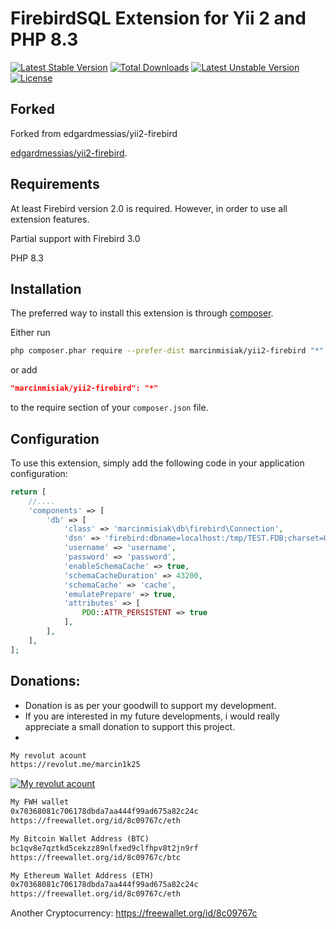 FirebirdSQL Extension for Yii 2 and PHP 8.3
==========================
[![Latest Stable Version](https://poser.pugx.org/marcinmisiak/yii2-firebird/v/stable)](https://packagist.org/packages/marcinmisiak/yii2-firebird)
[![Total Downloads](https://poser.pugx.org/marcinmisiak/yii2-firebird/downloads)](https://packagist.org/packages/marcinmisiak/yii2-firebird)
[![Latest Unstable Version](https://poser.pugx.org/marcinmisiak/yii2-firebird/v/unstable)](https://packagist.org/packages/marcinmisiak/yii2-firebird)
[![License](https://poser.pugx.org/marcinmisiak/yii2-firebird/license)](https://packagist.org/packages/marcinmisiak/yii2-firebird)


Forked
-----------

Forked from edgardmessias/yii2-firebird

[edgardmessias/yii2-firebird](https://github.com/edgardmessias/yii2-firebird).


Requirements
------------

At least Firebird version 2.0 is required. However, in order to use all extension features.

Partial support with Firebird 3.0

PHP 8.3

Installation
------------

The preferred way to install this extension is through [composer](https://getcomposer.org/download/).

Either run

```bash
php composer.phar require --prefer-dist marcinmisiak/yii2-firebird "*"
```

or add 

```json
"marcinmisiak/yii2-firebird": "*"
```

to the require section of your `composer.json` file.


Configuration
-------------

To use this extension, simply add the following code in your application configuration:

```php
return [
    //....
    'components' => [
        'db' => [
            'class' => 'marcinmisiak\db\firebird\Connection',
            'dsn' => 'firebird:dbname=localhost:/tmp/TEST.FDB;charset=UTF8',
            'username' => 'username',
            'password' => 'password',
            'enableSchemaCache' => true,
            'schemaCacheDuration' => 43200,
            'schemaCache' => 'cache',
            'emulatePrepare' => true,
            'attributes' => [
                PDO::ATTR_PERSISTENT => true
            ],
        ],
    ],
];
```

## Donations:
* Donation is as per your goodwill to support my development.
* If you are interested in my future developments, i would really appreciate a small donation to support this project.
* 
```html
My revolut acount
https://revolut.me/marcin1k25
```
[![My revolut acount](https://revolut.me/marcin1k25)](https://revolut.me/marcin1k25)
```html
My FWH wallet
0x70368081c706178dbda7aa444f99ad675a82c24c
https://freewallet.org/id/8c09767c/eth
```
```html
My Bitcoin Wallet Address (BTC)
bc1qv8e7qztkd5cekzz89nlfxed9clfhpv8t2jn9rf
https://freewallet.org/id/8c09767c/btc
```
```html
My Ethereum Wallet Address (ETH)
0x70368081c706178dbda7aa444f99ad675a82c24c
https://freewallet.org/id/8c09767c/eth
```
Another Cryptocurrency: https://freewallet.org/id/8c09767c






